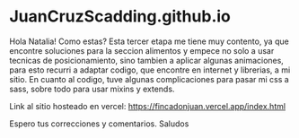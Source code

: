 # JuanCruzScadding.github.io
Hola Natalia! Como estas? Esta tercer etapa me tiene muy contento, ya que encontre soluciones para la seccion alimentos y empece no solo a usar tecnicas de posicionamiento, sino tambien a aplicar algunas animaciones, para esto recurri a adaptar codigo, que encontre en internet y librerias, a mi sitio.
En cuanto al codigo, tuve algunas complicaciones para pasar mi css a sass, sobre todo para usar mixins y extends.

Link al sitio hosteado en vercel: https://fincadonjuan.vercel.app/index.html

Espero tus correcciones y comentarios. Saludos
